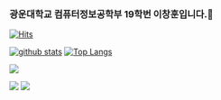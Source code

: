 ### 광운대학교 컴퓨터정보공학부 19학번 이창훈입니다.👋
[![Hits](https://hits.seeyoufarm.com/api/count/incr/badge.svg?url=https%3A%2F%2Fgithub.com%2Fleech1211)](https://hits.seeyoufarm.com)
<!--
**leech1211/leech1211** is a ✨ _special_ ✨ repository because its `README.md` (this file) appears on your GitHub profile.

Here are some ideas to get you started:

- 🔭 I’m currently working on ...
- 🌱 I’m currently learning ...
- 👯 I’m looking to collaborate on ...
- 🤔 I’m looking for help with ...
- 💬 Ask me about ...
- 📫 How to reach me: ...
- 😄 Pronouns: ...
- ⚡ Fun fact: ...
-->

[![github stats](https://github-readme-stats.vercel.app/api?username=leech1211&show_icons=true&hide_border=true)](https://github.com/leech1211)
[![Top Langs](https://github-readme-stats.vercel.app/api/top-langs/?username=leech1211)](https://github.com/leech1211/github-readme-stats)



<a href="" target="_blank"><img src="https://img.shields.io/badge/Android-3DDC84?style=flat-square&logo=Android&logoColor=white"/></a>
<!-- <a href="" target="_blank"><img src="https://img.shields.io/badge/JAVA-007396?style=flat-square&logo=Java&logoColor=white"/></a> -->
<a href="" target="_blank"><img src="https://img.shields.io/badge/Kotlin-0095D5?style=flat-square&logo=Kotlin&logoColor=white"/></a>
<a href="" target="_blank"><img src="https://img.shields.io/badge/Python-3776AB?style=flat-square&logo=Python&logoColor=white"/></a>
